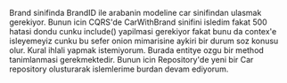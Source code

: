 ﻿Brand sinifinda BrandID ile arabanin modeline car sinifindan ulasmak gerekiyor. Bunun icin CQRS'de CarWithBrand sinifini isledim fakat 500 hatasi dondu cunku include() yapilmasi gerekiyor fakat bunu da contex'e isleyemeyiz cunku bu sefer onion mimarisine aykiri bir durum soz konusu olur. Kural ihlali yapmak istemiyorum. Burada entitye ozgu bir method tanimlanmasi gerekmektedir. Bunun icin Repository'de yeni bir Car repository olusturarak islemlerime burdan devam ediyorum.